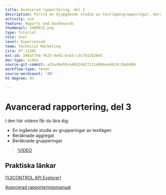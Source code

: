 ```yaml
---
title: Avancerad rapportering, del 3
description: Förstå en djupgående studie av textlägesgrupperingar, beräknade aggregat och beräknade grupperingar.
activity: use
feature: Reports and Dashboards
thumbnail: 3409632.png
type: Tutorial
role: User
level: Experienced
team: Technical Marketing
jira: KT-11202
exl-id: 208af7e6-7625-4e81-bcb3-c3c7932828e5
doc-type: video
source-git-commit: a25a49e59ca483246271214886ea4dc9c10e8d66
workflow-type: tm+mt
source-wordcount: '49'
ht-degree: 0%

---
```


# Avancerad rapportering, del 3

I den här videon får du lära dig:

* En ingående studie av grupperingar av textlägen
* Beräknade aggregat
* Beräknade grupperingar

>[!VIDEO](https://video.tv.adobe.com/v/3409635/?quality=12&learn=on)

## Praktiska länkar

[[!UICONTROL API Explorer]](https://developer.adobe.com/workfront/api-explorer/)

[Avancerad rapporteringsmanual](/help/assets/advanced-reporting-manual.pdf)
